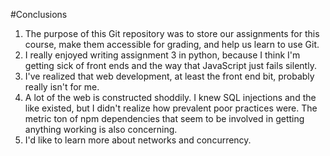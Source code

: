 #Conclusions

1. The purpose of this Git repository was to store our assignments for this course, make them accessible for grading, and help us learn to use Git.
2. I really enjoyed writing assignment 3 in python, because I think I'm getting sick of front ends and the way that JavaScript just fails silently.
3. I've realized that web development, at least the front end bit, probably really isn't for me.
4. A lot of the web is constructed shoddily. I knew SQL injections and the like existed, but I didn't realize how prevalent poor practices were. The metric ton of npm dependencies that seem to be involved in getting anything working is also concerning. 
5. I'd like to learn more about networks and concurrency.
